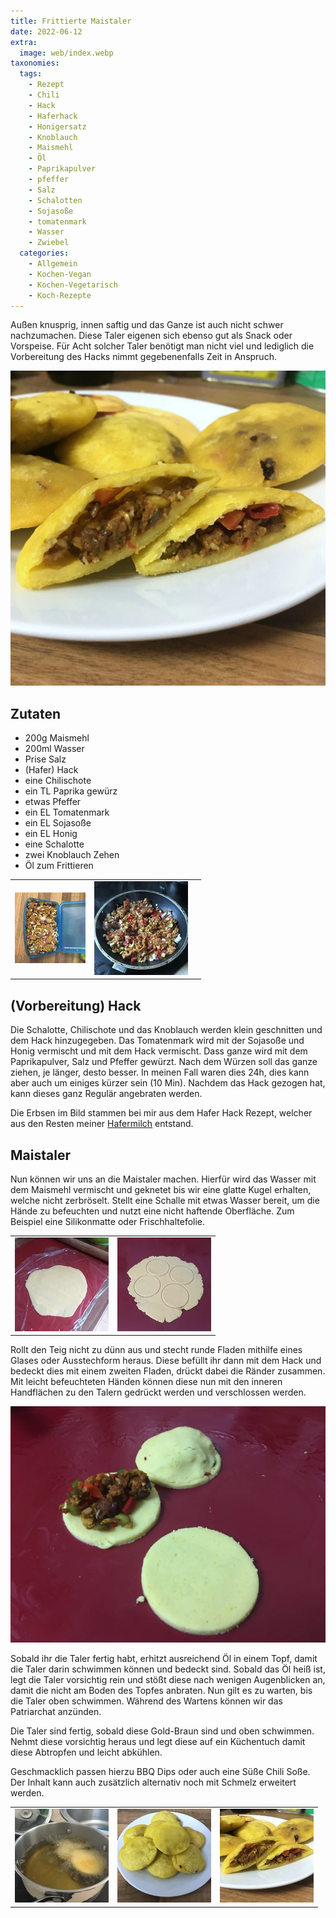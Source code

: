 ```yaml
---
title: Frittierte Maistaler
date: 2022-06-12
extra:
  image: web/index.webp
taxonomies:
  tags:
    - Rezept
    - Chili
    - Hack
    - Haferhack
    - Honigersatz
    - Knoblauch
    - Maismehl
    - Öl
    - Paprikapulver
    - pfeffer
    - Salz
    - Schalotten
    - Sojasoße
    - tomatenmark
    - Wasser
    - Zwiebel
  categories:
    - Allgemein
    - Kochen-Vegan
    - Kochen-Vegetarisch
    - Koch-Rezepte
---
```

Außen knusprig, innen saftig und das Ganze ist auch nicht schwer nachzumachen. Diese Taler eigenen sich ebenso gut als Snack oder Vorspeise. Für Acht solcher Taler benötigt man nicht viel und lediglich die Vorbereitung des Hacks nimmt gegebenenfalls Zeit in Anspruch.

[![Fritierte Maistaschen gefüllt mit Hack und Gemüse](web/index.webp)](web/index.webp)

## Zutaten

* 200g Maismehl
* 200ml Wasser
* Prise Salz
* (Hafer) Hack
* eine Chilischote
* ein TL Paprika gewürz
* etwas Pfeffer
* ein EL Tomatenmark
* ein EL Sojasoße
* ein EL Honig
* eine Schalotte
* zwei Knoblauch Zehen
* Öl zum Frittieren

||||
:----:|:----:|:----:
[![Hackersatz aus Hafer mit Erbsen, Zwiebel und Knoblauch in einer Kunststoffbox](thumb/01-150x150.webp)](web/01.webp)|[![Hack aus Hafer mit Erbsen, Zwiebel und Knoblauch, welches in einer Pfanne brät](thumb/02-150x150.webp)](web/02.webp)||

## (Vorbereitung) Hack

Die Schalotte, Chilischote und das Knoblauch werden klein geschnitten und dem Hack hinzugegeben. Das Tomatenmark wird mit der Sojasoße und Honig vermischt und mit dem Hack vermischt. Dass ganze wird mit dem Paprikapulver, Salz und Pfeffer gewürzt. Nach dem Würzen soll das ganze ziehen, je länger, desto besser. In meinen Fall waren dies 24h, dies kann aber auch um einiges kürzer sein (10 Min). Nachdem das Hack gezogen hat, kann dieses ganz Regulär angebraten werden.

Die Erbsen im Bild stammen bei mir aus dem Hafer Hack Rezept, welcher aus den Resten meiner [Hafermilch](/articles/hafermilch-2022-01-29) entstand.

## Maistaler

Nun können wir uns an die Maistaler machen. Hierfür wird das Wasser mit dem Maismehl vermischt und geknetet bis wir eine glatte Kugel erhalten, welche nicht zerbröselt. Stellt eine Schalle mit etwas Wasser bereit, um die Hände zu befeuchten und nutzt eine nicht haftende Oberfläche. Zum Beispiel eine Silikonmatte oder Frischhaltefolie.

|||
:----:|:----:
[![Ausgerollter Teig mit einer Frischhaltefolie bedeckt.](thumb/03-150x150.webp)](web/03.webp) | [![Teig mit ausgestochene Taller auf einer roten Silkonmatte](thumb/04-150x150.webp)](web/04.webp)

Rollt den Teig nicht zu dünn aus und stecht runde Fladen mithilfe eines Glases oder Ausstechform heraus. Diese befüllt ihr dann mit dem Hack und bedeckt dies mit einem zweiten Fladen, drückt dabei die Ränder zusammen. Mit leicht befeuchteten Händen können diese nun mit den inneren Handflächen zu den Talern gedrückt werden und verschlossen werden.

[![Maistaller belegt mit Hack. Maistaler ohne füllung und ein weiterer Taller, welcher bereits bedeckt ist.](web/05.webp)](web/05.webp)

Sobald ihr die Taler fertig habt, erhitzt ausreichend Öl in einem Topf, damit die Taler darin schwimmen können und bedeckt sind. Sobald das Öl heiß ist, legt die Taler vorsichtig rein und stößt diese nach wenigen Augenblicken an, damit die nicht am Boden des Topfes anbraten. Nun gilt es zu warten, bis die Taler oben schwimmen. Während des Wartens können wir das Patriarchat anzünden.

Die Taler sind fertig, sobald diese Gold-Braun sind und oben schwimmen. Nehmt diese vorsichtig heraus und legt diese auf ein Küchentuch damit diese Abtropfen und leicht abkühlen.

Geschmacklich passen hierzu BBQ Dips oder auch eine Süße Chili Soße. Der Inhalt kann auch zusätzlich alternativ noch mit Schmelz erweitert werden.

||||
:----:|:----:|:----:
[![Maistaller in einem Topf mit kochenden Öl](thumb/06-150x150.webp)](web/06.webp)|[![Gestapelte Maistaller auf einen Teller](thumb/07-150x150.webp)](web/07.webp)|[![Aufgeschnittener Maistaller mit blick auf die Füllung](thumb/08-150x150.webp)](web/08.webp)
